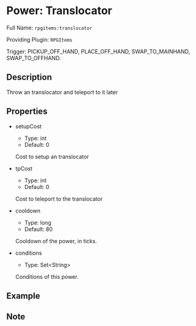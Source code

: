 # Power: Translocator

<!-- This file is generated ingame by `/rpgitem gen-wiki`. -->
<!-- Please only edit between "beginCustomXXXX" and "endCustomXXXX".  -->
<!-- If you want to edit description of this power or property, -->
<!-- please edit corresponding section in "resources/lang/en_US.yml" -->

Full Name: `rpgitems:translocator`

Providing Plugin: `RPGItems`

Trigger: PICKUP_OFF_HAND, PLACE_OFF_HAND, SWAP_TO_MAINHAND, SWAP_TO_OFFHAND.

<!-- beginCustomHeader -->
<!-- endCustomHeader -->

## Description

Throw an translocator and teleport to it later
<!-- beginCustomDescription -->
<!-- endCustomDescription -->

## Properties

* setupCost

  * Type: int
  * Default: 0

  Cost to setup an translocator

* tpCost

  * Type: int
  * Default: 0

  Cost to teleport to the translocator

* cooldown

  * Type: long
  * Default: 80

  Cooldown of the power, in ticks.

* conditions

  * Type: Set&lt;String&gt;

  Conditions of this power.

<!-- beginCustomProperties -->
<!-- endCustomProperties -->

## Example

<!-- beginCustomExample -->
<!-- endCustomExample -->

## Note

<!-- beginCustomNote -->
<!-- endCustomNote -->